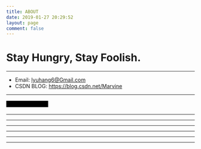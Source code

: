 ```yaml
---
title: ABOUT
date: 2019-01-27 20:29:52
layout: page
comment: false
---
```


# Stay Hungry, Stay Foolish.
---

* Email: lyuhang6@Gmail.com
* CSDN BLOG: https://blog.csdn.net/Marvine
---


<style>
	.heimu {
		background-color: #000000;
		color: #000000;
		text-shadow: none;
		transition: background-color .4s;
	}
	.heimu:hover {
		background-color: transparent;
	}
</style>
<span class="heimu" title="你知道的太多了">你知道的太多了。</span>

<p style="line-height: 18px; font-size: 18px; font-family: times;">
<script type="text/javascript">
for (var line=1; line < 60;line++)
{
	for(var i=1;i<29;i++)
	{
		var s = (Math.floor((Math.random()*2)%2)) ? "/" : "\\";
		document.write(s);
	}
	document.writeln("<br>");
}
</script>
</p>

---

---

---

---

---

---